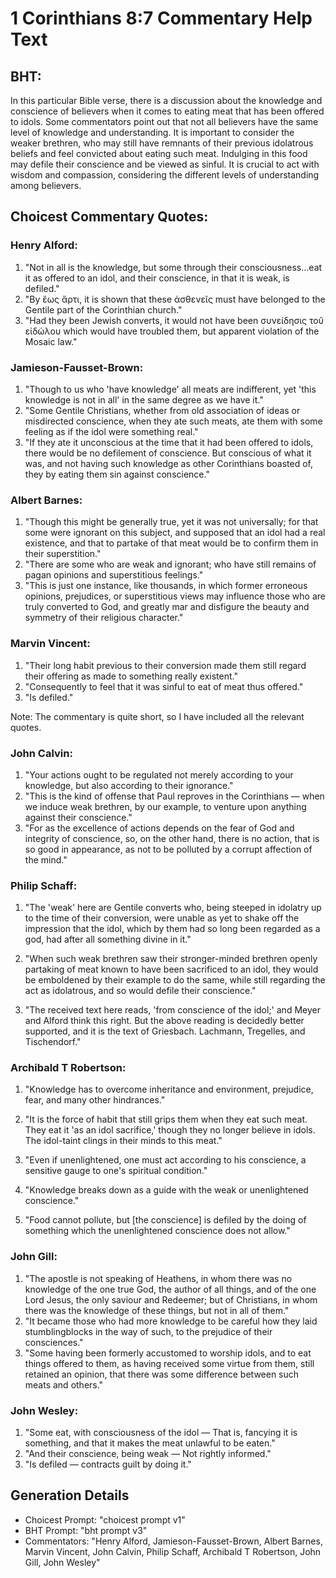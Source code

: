 # 1 Corinthians 8:7 Commentary Help Text

## BHT:
In this particular Bible verse, there is a discussion about the knowledge and conscience of believers when it comes to eating meat that has been offered to idols. Some commentators point out that not all believers have the same level of knowledge and understanding. It is important to consider the weaker brethren, who may still have remnants of their previous idolatrous beliefs and feel convicted about eating such meat. Indulging in this food may defile their conscience and be viewed as sinful. It is crucial to act with wisdom and compassion, considering the different levels of understanding among believers.

## Choicest Commentary Quotes:
### Henry Alford:
1. "Not in all is the knowledge, but some through their consciousness...eat it as offered to an idol, and their conscience, in that it is weak, is defiled." 
2. "By ἕως ἄρτι, it is shown that these ἀσθενεῖς must have belonged to the Gentile part of the Corinthian church."
3. "Had they been Jewish converts, it would not have been συνείδησις τοῦ εἰδώλου which would have troubled them, but apparent violation of the Mosaic law."

### Jamieson-Fausset-Brown:
1. "Though to us who 'have knowledge' all meats are indifferent, yet 'this knowledge is not in all' in the same degree as we have it."
2. "Some Gentile Christians, whether from old association of ideas or misdirected conscience, when they ate such meats, ate them with some feeling as if the idol were something real."
3. "If they ate it unconscious at the time that it had been offered to idols, there would be no defilement of conscience. But conscious of what it was, and not having such knowledge as other Corinthians boasted of, they by eating them sin against conscience."

### Albert Barnes:
1. "Though this might be generally true, yet it was not universally; for that some were ignorant on this subject, and supposed that an idol had a real existence, and that to partake of that meat would be to confirm them in their superstition."
2. "There are some who are weak and ignorant; who have still remains of pagan opinions and superstitious feelings."
3. "This is just one instance, like thousands, in which former erroneous opinions, prejudices, or superstitious views may influence those who are truly converted to God, and greatly mar and disfigure the beauty and symmetry of their religious character."

### Marvin Vincent:
1. "Their long habit previous to their conversion made them still regard their offering as made to something really existent."
2. "Consequently to feel that it was sinful to eat of meat thus offered."
3. "Is defiled."

Note: The commentary is quite short, so I have included all the relevant quotes.

### John Calvin:
1. "Your actions ought to be regulated not merely according to your knowledge, but also according to their ignorance."
2. "This is the kind of offense that Paul reproves in the Corinthians — when we induce weak brethren, by our example, to venture upon anything against their conscience."
3. "For as the excellence of actions depends on the fear of God and integrity of conscience, so, on the other hand, there is no action, that is so good in appearance, as not to be polluted by a corrupt affection of the mind."

### Philip Schaff:
1. "The 'weak' here are Gentile converts who, being steeped in idolatry up to the time of their conversion, were unable as yet to shake off the impression that the idol, which by them had so long been regarded as a god, had after all something divine in it." 

2. "When such weak brethren saw their stronger-minded brethren openly partaking of meat known to have been sacrificed to an idol, they would be emboldened by their example to do the same, while still regarding the act as idolatrous, and so would defile their conscience."

3. "The received text here reads, 'from conscience of the idol;' and Meyer and Alford think this right. But the above reading is decidedly better supported, and it is the text of Griesbach. Lachmann, Tregelles, and Tischendorf."

### Archibald T Robertson:
1. "Knowledge has to overcome inheritance and environment, prejudice, fear, and many other hindrances."

2. "It is the force of habit that still grips them when they eat such meat. They eat it 'as an idol sacrifice,' though they no longer believe in idols. The idol-taint clings in their minds to this meat."

3. "Even if unenlightened, one must act according to his conscience, a sensitive gauge to one's spiritual condition."

4. "Knowledge breaks down as a guide with the weak or unenlightened conscience."

5. "Food cannot pollute, but [the conscience] is defiled by the doing of something which the unenlightened conscience does not allow."

### John Gill:
1. "The apostle is not speaking of Heathens, in whom there was no knowledge of the one true God, the author of all things, and of the one Lord Jesus, the only saviour and Redeemer; but of Christians, in whom there was the knowledge of these things, but not in all of them."
2. "It became those who had more knowledge to be careful how they laid stumblingblocks in the way of such, to the prejudice of their consciences."
3. "Some having been formerly accustomed to worship idols, and to eat things offered to them, as having received some virtue from them, still retained an opinion, that there was some difference between such meats and others."

### John Wesley:
1. "Some eat, with consciousness of the idol — That is, fancying it is something, and that it makes the meat unlawful to be eaten." 
2. "And their conscience, being weak — Not rightly informed." 
3. "Is defiled — contracts guilt by doing it."


## Generation Details
- Choicest Prompt: "choicest prompt v1"
- BHT Prompt: "bht prompt v3"
- Commentators: "Henry Alford, Jamieson-Fausset-Brown, Albert Barnes, Marvin Vincent, John Calvin, Philip Schaff, Archibald T Robertson, John Gill, John Wesley"

